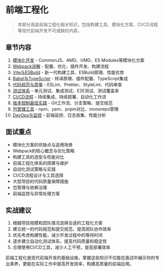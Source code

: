# 前端工程化

> 本部分涵盖前端工程化相关知识，包括构建工具、模块化方案、CI/CD流程等现代前端开发不可或缺的内容。

## 章节内容

1. [模块化开发](./01-模块化开发.md) - CommonJS、AMD、UMD、ES Modules等模块化方案
2. [Webpack详解](./02-Webpack详解.md) - 配置、优化、插件开发、构建流程
3. [Vite与ESBuild](./03-Vite与ESBuild.md) - 新一代构建工具、ESBuild原理、性能优势
4. [Babel与TypeScript](./04-Babel与TypeScript.md) - 转译原理、插件配置、TypeScript集成
5. [代码规范与质量](./05-代码规范与质量.md) - ESLint、Prettier、StyleLint、代码审查
6. [测试体系](./06-测试体系.md) - 单元测试、集成测试、E2E测试、测试覆盖率
7. [CI/CD流程](./07-CI-CD流程.md) - 持续集成、持续部署、自动化工作流
8. [版本控制最佳实践](./08-版本控制最佳实践.md) - Git工作流、分支策略、提交规范
9. [包管理工具](./09-包管理工具.md) - npm、yarn、pnpm对比、monorepo管理
10. [DevOps与监控](./10-DevOps与监控.md) - 前端监控、日志收集、性能分析

## 面试重点

- 模块化方案的优缺点与适用场景
- Webpack的核心概念与优化策略
- 构建工具的选型与性能对比
- 前端工程化体系的搭建与维护
- 自动化测试策略与实践
- CI/CD流程设计与工具选择
- 大型项目的代码质量保障措施
- 包管理与依赖治理
- 前端监控与异常处理方案

## 实战建议

1. 根据项目规模和团队情况选择合适的工程化方案
2. 建立统一的代码规范和提交规范，提高团队协作效率
3. 优先考虑构建性能，减少开发过程中的等待时间
4. 逐步建立自动化测试体系，提高代码质量和稳定性
5. 合理使用CI/CD工具，减少人工干预，提高部署效率

前端工程化是现代前端开发的基础设施，掌握这些知识不仅能在面试中展示你的专业素养，更能在实际工作中提高开发效率，构建高质量的前端应用。